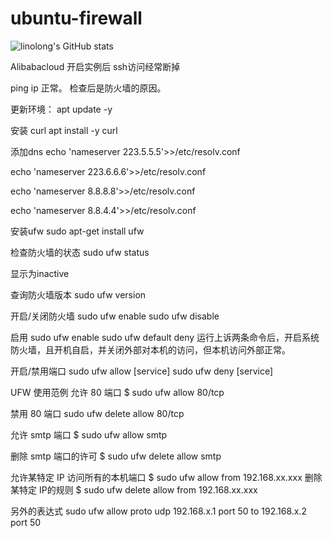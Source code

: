 # ubuntu-firewall

 ![linolong's GitHub stats](https://github-readme-stats.vercel.app/api?username=linolong&show_icons=true&theme=radical)

 Alibabacloud 开启实例后 ssh访问经常断掉

 ping ip 正常。
 检查后是防火墙的原因。

 更新环境：
 apt update -y

 安装 curl
 apt install -y curl

 添加dns
 echo 'nameserver 223.5.5.5'>>/etc/resolv.conf 

 echo 'nameserver 223.6.6.6'>>/etc/resolv.conf 

 echo 'nameserver 8.8.8.8'>>/etc/resolv.conf 

 echo 'nameserver 8.8.4.4'>>/etc/resolv.conf 


 安装ufw
 sudo apt-get install ufw

 检查防火墙的状态
 sudo ufw status

 显示为inactive

 查询防火墙版本
 sudo ufw version

 开启/关闭防火墙
 sudo ufw enable
 sudo ufw disable

 启用
 sudo ufw enable
 sudo ufw default deny
 运行上诉两条命令后，开启系统防火墙，且开机自启，并关闭外部对本机的访问，但本机访问外部正常。

 开启/禁用端口
 sudo ufw allow [service]
 sudo ufw deny [service]

 UFW 使用范例
 允许 80 端口
 $ sudo ufw allow 80/tcp

 禁用 80 端口
 sudo ufw delete allow 80/tcp

 允许 smtp 端口
 $ sudo ufw allow smtp

 删除 smtp 端口的许可
 $ sudo ufw delete allow smtp

 允许某特定 IP 访问所有的本机端口
 $ sudo ufw allow from 192.168.xx.xxx 
 删除某特定 IP的规则
 $ sudo ufw delete allow from 192.168.xx.xxx

 另外的表达式
 sudo ufw allow proto udp 192.168.x.1 port 50 to 192.168.x.2 port 50
